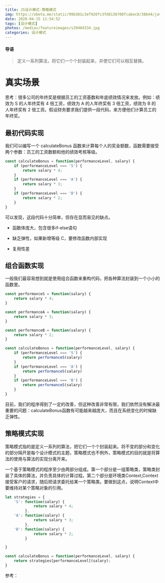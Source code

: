 ```yaml
---
title: JS设计模式-策略模式
img: https://obeta.me/static/99b381c3ef920fc3fd8136708fcabec8/38b44/javascript.jpg
date: 2020-04-15 11:54:52
tags: [设计模式]
photos: /medias/featureimages/s29484334.jpg
categories: 设计模式
---
```


#### 导语
> 定义一系列算法，将它们一个个封装起来，并使它们可以相互替换。

<!--more-->

# 真实场景

思考：很多公司的年终奖是根据员工的工资基数和年底绩效情况来发放。例如：绩效为 S 的人年终奖有 4 倍工资，绩效为 A 的人年终奖有 3 倍工资，绩效为 B 的人年终奖有 2 倍工资。假设财务要求我们提供一段代码，来方便他们计算员工的年终奖。

##  最初代码实现

我们可以编写一个 calculateBonus 函数来计算每个人的奖金额数，函数需要接受两个参数：员工的工资数额和他的绩效考核等级。

```javascript
const calculateBonus = function(performanceLevel, salary) {
    if (performanceLevel === 'S') {
        return salary * 4;
    }
    if (performanceLevel === 'A') {
        return salary * 3;
    }
    if (performanceLevel === 'B') {
        return salary * 2;
    }
}
```

可以发现，这段代码十分简单，但存在显而易见的缺点。

* 函数体庞大，包含很多if-else语句

* 缺乏弹性，如果新增等级 C，要修改函数内部实现

* 复用性差

## 组合函数实现

一般我们最容易想到就是使用组合函数来重构代码，把各种算法封装到一个小小的函数里。

```javascript
const performanceS = function(salary) {
    return salary * 4;
}

const performanceA = function(salary) {
    return salary * 3;
}

const performanceB = function(salary) {
    return salary * 2;
}

const calculateBonus = function(performanceLevel, salary) {
    if (performanceLevel === 'S') {
        return performanceS(salary)
    }
    if (performanceLevel === 'A') {
        return performanceS(salary)
    }
    if (performanceLevel === 'B') {
        return performanceS(salary)
    }
}
```

目前，我们的程序得到了一定的改善，但这种改善非常有限，我们依然没有解决最重要的问题：calculateBonus函数有可能越来越庞大，而且在系统变化的时候缺乏弹性。

## 策略模式实现

策略模式指的是定义一系列的算法，把它们一个个封装起来。将不变的部分和变化的部分隔开是每个设计模式的主题，策略模式也不例外，策略模式的目的就是将算法的使用与算法的实现分离开来。

一个基于策略模式的程序至少由两部分组成。第一个部分是一组策略类，策略类封装了具体的算法，并负责具体的计算过程。第二个部分是环境类Context,Context接受客户的请求，随后把请求委托给某一个策略类。要做到这点，说明Context中要维持对某个策略对象的引用。

```javascript
let strategies = {
    'S': function(salary) {
             return salary * 4;
         },
    'A': function(salary) {
             return salary * 3;
         },
    'B': function(salary) {
             return salary * 2;
         }

}

const calculateBonus = function(performanceLevel, salary) {
    return strategies[performanceLevel](salary);
}
```

参考：

[JavaScript 设计模式核⼼原理与应⽤实践}]: https://juejin.im/book/5c70fc83518825428d7f9dfb/section/5c83d672e51d454e78524555
